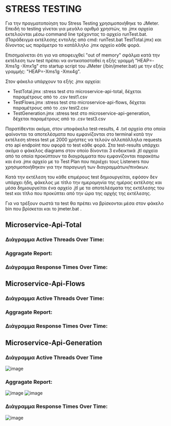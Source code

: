 # STRESS TESTING

Για την πραγματοποίηση του Stress Testing χρησιμοποιήθηκε το JMeter.
Επειδή το testing γίνεται για μεγάλο αριθμό χρηστών, τα .jmx αρχεία εκτελούνται μέσω command line τρέχοντας το αρχείο runTest.bat.(Παράδειγμα εκτέλεσης εντολής από cmd: runTest.bat TestTotal.jmx)
και δίνοντας ως παράμετρο το κατάλληλο .jmx αρχείο κάθε φορά.

Επισημαίνεται ότι για να αποφευχθεί "out of memory" σφάλμα κατά την εκτέλεση των test πρέπει να αντικατασταθεί η εξής γραμμή "HEAP=-Xms1g -Xmx1g" στο startup script του JMeter (/bin/jmeter.bat) με την εξής γραμμής:  "HEAP=-Xms1g -Xmx4g".

Στον φάκελο υπάρχουν τα εξής .jmx αρχεία:
- TestTotal.jmx :stress test στο microservice-api-total, δέχεται παραμέτρους από το .csv test1.csv
- TestFlows.jmx :stress test στο microservice-api-flows, δέχεται παραμέτρους από το .csv test2.csv
- TestGeneration.jmx :stress test στο microservice-api-generation, δέχεται παραμέτρους από το .csv test3.csv

Παρατίθενται ακόμα, στον υποφάκελο test-results, 4 .txt αρχεία στα οποία φαίνονται τα αποτελέσματα που εμφανίζονται στο terminal κατά την εκτέλεση stress test με 2000 χρήστες να τελούν αλλεπάλληλα requests στο api endpoint που αφορά το test κάθε φορά.
Στα test-results υπάρχει ακόμα ο φάκελος diagrams στον οποίο δίνονται 3 ενδεικτικά .jtl αρχεία από τα οποία προκύπτουν τα διαγράμματα που εμφανίζονται παρακάτω και ένα .jmx αρχείο με το Test Plan που περιέχει τους Listeners που χρησιμοποιήθηκαν για την παραγωγή των διαγραμμάτων/πινάκων.

Κατά την εκτέλεση του κάθε επιμέρους test δημιουργείται, εφόσον δεν υπάρχει ήδη, φάκελος με τίτλο την ημερομηνία της ημέρας εκτέλσης και μέσα δημιουργείται ένα αρχείο .jtl με τα αποτελέσματα της εκτέλεσης του test και τίτλο που προκύπτει από την ώρα της αρχής της εκτέλεσης.

Για να τρέξουν σωστά τα test θα πρέπει να βρίσκονται μέσα στον φάκελο bin που βρίσκεται και το jmeter.bat .

## Microservice-Api-Total
### Διάγραμμα Active Threads Over Time:
### Aggragate Report:
### Διάγραμμα Response Times Over Time:


## Microservice-Api-Flows
### Διάγραμμα Active Threads Over Time:
### Aggragate Report:
### Διάγραμμα Response Times Over Time:


## Microservice-Api-Generation
### Διάγραμμα Active Threads Over Time
![image](https://user-images.githubusercontent.com/94255085/177208766-a769f682-d00c-4688-a97c-f9562fad0a38.png)


### Aggragate Report:
![image](https://user-images.githubusercontent.com/94255085/177208347-d7a2a800-d9d2-4971-9cb6-98a7080bf021.png)
![image](https://user-images.githubusercontent.com/94255085/177208457-8b45378f-bdcd-4f5c-8837-098d9624c0a2.png)

### Διάγραμμα Response Times Over Time:
![image](https://user-images.githubusercontent.com/94255085/177208610-afb89c61-da0e-46c4-9ebb-28102e9e1d7c.png)

